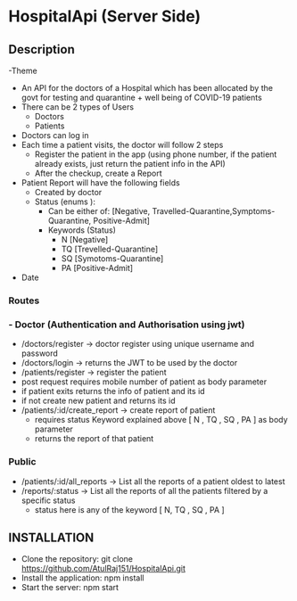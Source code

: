 # HospitalApi (Server Side)
## Description
-Theme
- An API for the doctors of a Hospital which has been
allocated by the govt for testing and quarantine + well being of COVID-19
patients
- There can be 2 types of Users
  - Doctors
  - Patients
- Doctors can log in
- Each time a patient visits, the doctor will follow 2 steps
  - Register the patient in the app (using phone number, if the patient
  already exists, just return the patient info in the API)
  - After the checkup, create a Report
- Patient Report will have the following fields
  - Created by doctor
  - Status (enums ):
    - Can be either of: [Negative, Travelled-Quarantine,Symptoms-Quarantine, Positive-Admit]
    - Keywords (Status)
      - N [Negative]
      - TQ [Trevelled-Quarantine]
      - SQ [Symotoms-Quarantine]
      - PA [Positive-Admit]
- Date
### Routes
### - Doctor (Authentication and Authorisation using jwt)
 - /doctors/register → doctor register using unique username and password
- /doctors/login → returns the JWT to be used by the doctor
- /patients/register  →  register the patient 
 - post request requires mobile number of patient as body parameter
 - if patient exits returns the info of patient and its id
 - if not create new patient and returns its id
- /patients/:id/create_report → create report of patient
  - requires status Keyword explained above [ N , TQ , SQ , PA ] as body parameter
  - returns the report of that patient
### Public
- /patients/:id/all_reports → List all the reports of a patient oldest to latest
- /reports/:status → List all the reports of all the patients filtered by a specific status
  - status here is any of the keyword [ N, TQ , SQ , PA ]

## INSTALLATION

- Clone the repository: git clone https://github.com/AtulRaj151/HospitalApi.git
- Install the application: npm install
- Start the server: npm start
